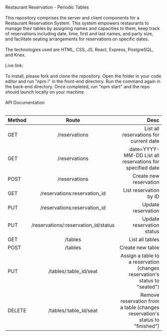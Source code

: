 Restaurant Reservation - Periodic Tables <br><br>
This repository comprises the server and client components for a Restaurant Reservation System. 
This system empowers restaurants to manage their tables by assigning names and capacities to them, keep track of reservations including date, time, first and last names, and party size, and facilitate seating arrangements for reservations on specific dates.<br><br>
The technologies used are HTML, CSS, JS, React, Express, PostgreSQL, and Knex.<br><br>
Live link: <br><br>
To install, please fork and clone the repository. Open the folder in your code editor and run "npm i" in the front-end directory. Run the command again in the back-end directory. Once completed, run "npm start" and the repo should launch locally on your machine.<br><br>
API Documentation<br><br>

| Method              | Route | Desc |
| :---------------- | :------: | ----: |
| GET        |   /reservations   | List all reservations for current date |
| GET        |   /reservations   | date=YYYY-MM-DD	List all reservations for specified date |
| POST   |  /reservations   | Create new reservation |
| GET |  /reservations:reservation_id   |	List reservation by ID |
| PUT |  /reservations:reservation_id   | 	Update reservation |
| PUT |  /reservations/:reservation_id/status   | Update reservation status |
| GET |  /tables   | List all tables |
| POST |  /tables   | Create new table |
| PUT | /tables/:table_id/seat   | Assign a table to a reservation (changes reservation's status to "seated") |
| DELETE |  /tables/:table_id/seat   | Remove reservation from a table (changes reservation's status to "finished") |

